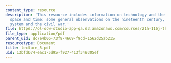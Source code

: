 ```yaml
---
content_type: resource
description: 'This resource includes information on technology and the conquest of
  space and time: some general observations on the nineteenth century, and the railroad
  system and the civil war.'
file: https://ol-ocw-studio-app-qa.s3.amazonaws.com/courses/21h-116j-the-civil-war-and-reconstruction-fall-2005/13bfd674eac15d95f927413f349305ef_lecture_5.pdf
file_type: application/pdf
parent_uid: dc7e4b06-73f9-4669-f9cd-1562d25ab215
resourcetype: Document
title: lecture_5.pdf
uid: 13bfd674-eac1-5d95-f927-413f349305ef
---
```

